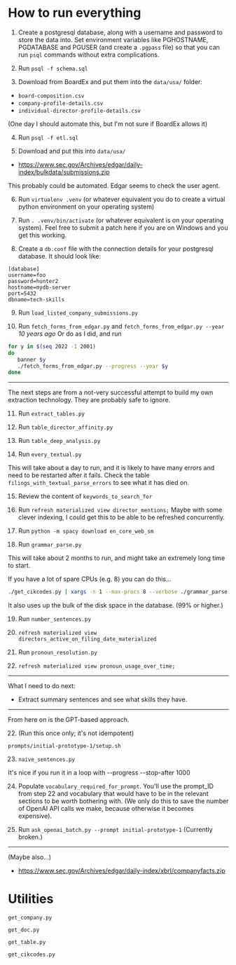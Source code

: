 How to run everything
=====================

1. Create a postgresql database, along with a username and password to
store the data into. Set environment variables like PGHOSTNAME,
PGDATABASE and PGUSER (and create a `.pgpass` file) so that you can
run `psql` commands without extra complications.

2. Run `psql -f schema.sql`

3. Download from BoardEx and put them into the `data/usa/` folder:

- `board-composition.csv`
- `company-profile-details.csv`
- `individual-director-profile-details.csv`

(One day I should automate this, but I'm not sure if BoardEx allows it)

4. Run `psql -f etl.sql`

5. Download and put this into `data/usa/`

- https://www.sec.gov/Archives/edgar/daily-index/bulkdata/submissions.zip

This probably could be automated. Edgar seems to check the user agent.


6. Run `virtualenv .venv` (or whatever equivalent you do to create a virtual python
environment on your operating system)

7. Run `. .venv/bin/activate` (or whatever equivalent is on your operating system).
Feel free to submit a patch here if you are on Windows and you get this working.

8. Create a `db.conf` file with the connection details for your postgresql database.
It should look like:

```
[database]
username=foo
password=hunter2
hostname=mydb-server
port=5432
dbname=tech-skills
```

9. Run `load_listed_company_submissions.py`


10. Run `fetch_forms_from_edgar.py` and `fetch_forms_from_edgar.py --year` _10 years ago_
Or do as I did, and run
```sh
for y in $(seq 2022 -1 2001)
do
   banner $y
   ./fetch_forms_from_edgar.py --progress --year $y
done
```


----------------------------------------------------------------------

The next steps are from a not-very successful attempt to build my own
extraction technology. They are probably safe to ignore.


11. Run `extract_tables.py`

12. Run `table_director_affinity.py`

13. Run `table_deep_analysis.py`

14. Run `every_textual.py`

This will take about a day to run, and it is likely to have many errors and
need to be restarted after it fails. Check the table `filings_with_textual_parse_errors`
to see what it has died on.

15. Review the content of `keywords_to_search_for`

16. Run `refresh materialized view director_mentions;`
Maybe with some clever indexing, I could get this to be able to be refreshed concurrently.

17. Run `python -m spacy download en_core_web_sm`

18. Run `grammar_parse.py`

This will take about 2 months to run, and might take an extremely long time to start.

If you have a lot of spare CPUs (e.g. 8) you can do this...

```sh
./get_cikcodes.py | xargs -n 1 --max-procs 8 --verbose ./grammar_parse.py --random-order --cikcode
```

It also uses up the bulk of the disk space in the database. (99% or higher.)

19. Run `number_sentences.py`

20. `refresh materialized view directors_active_on_filing_date_materialized`

21. Run `pronoun_resolution.py`

21. `refresh materialized view pronoun_usage_over_time;`

----

What I need to do next:

- Extract summary sentences and see what skills they have.

----------------------------------------------------------------------

From here on is the GPT-based approach.

22. (Run this once only; it's not idempotent)

  `prompts/initial-prototype-1/setup.sh`

23. `naive_sentences.py`

It's nice if you run it in a loop with --progress --stop-after 1000


24. Populate `vocabulary_required_for_prompt`. You'll use the prompt_ID from
step 22 and vocabulary that would have to be in the relevant sections to be
worth bothering with. (We only do this to save the number of OpenAI API calls
we make, because otherwise it becomes expensive).

25. Run `ask_openai_batch.py --prompt initial-prototype-1`
(Currently broken.)

----------------------------------------------------------------------


(Maybe also...)
- https://www.sec.gov/Archives/edgar/daily-index/xbrl/companyfacts.zip



# Utilities

`get_company.py`

`get_doc.py`

`get_table.py`

`get_cikcodes.py`
